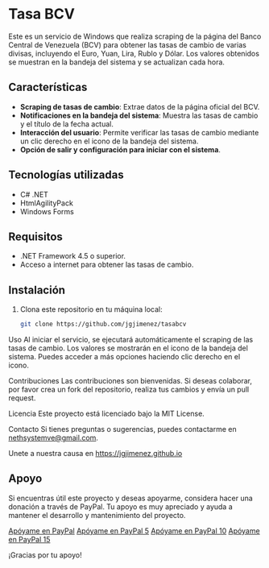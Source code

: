 # Tasa BCV

Este es un servicio de Windows que realiza scraping de la página del Banco Central de Venezuela (BCV) para obtener las tasas de cambio de varias divisas, incluyendo el Euro, Yuan, Lira, Rublo y Dólar. Los valores obtenidos se muestran en la bandeja del sistema y se actualizan cada hora.

## Características

- **Scraping de tasas de cambio**: Extrae datos de la página oficial del BCV.
- **Notificaciones en la bandeja del sistema**: Muestra las tasas de cambio y el título de la fecha actual.
- **Interacción del usuario**: Permite verificar las tasas de cambio mediante un clic derecho en el icono de la bandeja del sistema.
- **Opción de salir y configuración para iniciar con el sistema**.

## Tecnologías utilizadas

- C# .NET
- HtmlAgilityPack
- Windows Forms

## Requisitos

- .NET Framework 4.5 o superior.
- Acceso a internet para obtener las tasas de cambio.

## Instalación

1. Clona este repositorio en tu máquina local:
   ```bash
   git clone https://github.com/jgjimenez/tasabcv

Uso
Al iniciar el servicio, se ejecutará automáticamente el scraping de las tasas de cambio. Los valores se mostrarán en el icono de la bandeja del sistema. Puedes acceder a más opciones haciendo clic derecho en el icono.

Contribuciones
Las contribuciones son bienvenidas. Si deseas colaborar, por favor crea un fork del repositorio, realiza tus cambios y envía un pull request.

Licencia
Este proyecto está licenciado bajo la MIT License.

Contacto
Si tienes preguntas o sugerencias, puedes contactarme en nethsystemve@gmail.com.

Unete a nuestra causa en https://jgjimenez.github.io

## Apoyo

Si encuentras útil este proyecto y deseas apoyarme, considera hacer una donación a través de PayPal. Tu apoyo es muy apreciado y ayuda a mantener el desarrollo y mantenimiento del proyecto.

[Apóyame en PayPal](https://paypal.me/josegjimenez) 
[Apóyame en PayPal 5](https://paypal.me/josegjimenez/5) 
[Apóyame en PayPal 10](https://paypal.me/josegjimenez/10) 
[Apóyame en PayPal 15](https://paypal.me/josegjimenez/15) 

¡Gracias por tu apoyo!

